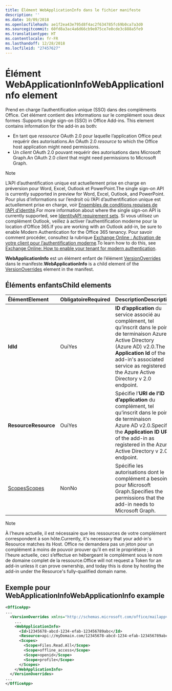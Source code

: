 ```yaml
---
title: Élément WebApplicationInfo dans le fichier manifeste
description: ''
ms.date: 10/09/2018
ms.openlocfilehash: ae1f2ea43e795d8f4ac2f634785fc69b0ca7a3d0
ms.sourcegitcommit: 60fd8a3ac4a6d66cb9e075ce7e0cde3c888a5fe9
ms.translationtype: HT
ms.contentlocale: fr-FR
ms.lasthandoff: 12/28/2018
ms.locfileid: "27457627"
---
```

# <a name="webapplicationinfo-element"></a><span data-ttu-id="b6b7c-102">Élément WebApplicationInfo</span><span class="sxs-lookup"><span data-stu-id="b6b7c-102">WebApplicationInfo element</span></span>

<span data-ttu-id="b6b7c-103">Prend en charge l’authentification unique (SSO) dans des compléments Office. Cet élément contient des informations sur le complément sous deux formes :</span><span class="sxs-lookup"><span data-stu-id="b6b7c-103">Supports single sign-on (SSO) in Office Add-ins. This element contains information for the add-in as both:</span></span>

- <span data-ttu-id="b6b7c-104">En tant que *ressource* OAuth 2.0 pour laquelle l’application Office peut requérir des autorisations.</span><span class="sxs-lookup"><span data-stu-id="b6b7c-104">An OAuth 2.0 *resource* to which the Office host application might need permissions.</span></span>
- <span data-ttu-id="b6b7c-105">Un *client* OAuth 2.0 pouvant requérir des autorisations dans Microsoft Graph.</span><span class="sxs-lookup"><span data-stu-id="b6b7c-105">An OAuth 2.0 *client* that might need permissions to Microsoft Graph.</span></span>

> [!NOTE]
> <span data-ttu-id="b6b7c-106">L’API d’authentification unique est actuellement prise en charge en préversion pour Word, Excel, Outlook et PowerPoint.</span><span class="sxs-lookup"><span data-stu-id="b6b7c-106">The single sign-on API is currently supported in preview for Word, Excel, Outlook, and PowerPoint.</span></span> <span data-ttu-id="b6b7c-107">Pour plus d’informations sur l’endroit où l’API d’authentification unique est actuellement prise en charge, voir [Ensembles de conditions requises de l’API d’identité](https://docs.microsoft.com/office/dev/add-ins/reference/requirement-sets/identity-api-requirement-sets).</span><span class="sxs-lookup"><span data-stu-id="b6b7c-107">For more information about where the single sign-on API is currently supported, see [IdentityAPI requirement sets](https://docs.microsoft.com/office/dev/add-ins/reference/requirement-sets/identity-api-requirement-sets).</span></span> <span data-ttu-id="b6b7c-108">Si vous utilisez un complément Outlook, veillez à activer l’authentification moderne pour la location d’Office 365.</span><span class="sxs-lookup"><span data-stu-id="b6b7c-108">If you are working with an Outlook add-in, be sure to enable Modern Authentication for the Office 365 tenancy.</span></span> <span data-ttu-id="b6b7c-109">Pour savoir comment procéder, consultez la rubrique [Exchange Online : Activation de votre client pour l’authentification moderne](https://social.technet.microsoft.com/wiki/contents/articles/32711.exchange-online-how-to-enable-your-tenant-for-modern-authentication.aspx).</span><span class="sxs-lookup"><span data-stu-id="b6b7c-109">To learn how to do this, see [Exchange Online: How to enable your tenant for modern authentication](https://social.technet.microsoft.com/wiki/contents/articles/32711.exchange-online-how-to-enable-your-tenant-for-modern-authentication.aspx).</span></span>

<span data-ttu-id="b6b7c-110">**WebApplicationInfo** est un élément enfant de l’élément [VersionOverrides](versionoverrides.md) dans le manifeste.</span><span class="sxs-lookup"><span data-stu-id="b6b7c-110">**WebApplicationInfo** is a child element of the [VersionOverrides](versionoverrides.md) element in the manifest.</span></span>  

## <a name="child-elements"></a><span data-ttu-id="b6b7c-111">Éléments enfants</span><span class="sxs-lookup"><span data-stu-id="b6b7c-111">Child elements</span></span>

|  <span data-ttu-id="b6b7c-112">Élément</span><span class="sxs-lookup"><span data-stu-id="b6b7c-112">Element</span></span> |  <span data-ttu-id="b6b7c-113">Obligatoire</span><span class="sxs-lookup"><span data-stu-id="b6b7c-113">Required</span></span>  |  <span data-ttu-id="b6b7c-114">Description</span><span class="sxs-lookup"><span data-stu-id="b6b7c-114">Description</span></span>  |
|:-----|:-----|:-----|
|  <span data-ttu-id="b6b7c-115">**Id**</span><span class="sxs-lookup"><span data-stu-id="b6b7c-115">**Id**</span></span>    |  <span data-ttu-id="b6b7c-116">Oui</span><span class="sxs-lookup"><span data-stu-id="b6b7c-116">Yes</span></span>   |  <span data-ttu-id="b6b7c-117">**ID d’application** du service associé au complément, tel qu’inscrit dans le point de terminaison Azure Active Directory (Azure AD) v2.0.</span><span class="sxs-lookup"><span data-stu-id="b6b7c-117">The **Application Id** of the add-in's associated service as registered in the Azure Active Directory v 2.0 endpoint.</span></span>|
|  <span data-ttu-id="b6b7c-118">**Resource**</span><span class="sxs-lookup"><span data-stu-id="b6b7c-118">**Resource**</span></span>  |  <span data-ttu-id="b6b7c-119">Oui</span><span class="sxs-lookup"><span data-stu-id="b6b7c-119">Yes</span></span>   |  <span data-ttu-id="b6b7c-120">Spécifie l’**URI de l’ID d’application** du complément, tel qu’inscrit dans le point de terminaison Azure AD v2.0.</span><span class="sxs-lookup"><span data-stu-id="b6b7c-120">Specifies the **Application ID URI** of the add-in as registered in the Azure Active Directory v 2.0 endpoint.</span></span>|
|  [<span data-ttu-id="b6b7c-121">Scopes</span><span class="sxs-lookup"><span data-stu-id="b6b7c-121">Scopes</span></span>](scopes.md)                |  <span data-ttu-id="b6b7c-122">Non</span><span class="sxs-lookup"><span data-stu-id="b6b7c-122">No</span></span>  |  <span data-ttu-id="b6b7c-123">Spécifie les autorisations dont le complément a besoin pour Microsoft Graph.</span><span class="sxs-lookup"><span data-stu-id="b6b7c-123">Specifies the permissions that the add-in needs to Microsoft Graph.</span></span>  |

> [!NOTE] 
> <span data-ttu-id="b6b7c-124">À l’heure actuelle, il est nécessaire que les ressources de votre complément correspondent à son hôte.</span><span class="sxs-lookup"><span data-stu-id="b6b7c-124">Currently, it's necessary that your add-in's Resource matches its Host.</span></span> <span data-ttu-id="b6b7c-125">Office ne demandera pas un jeton pour un complément à moins de pouvoir prouver qu’il en est le propriétaire ; à l’heure actuelle, ceci s’effectue en hébergeant le complément sous le nom de domaine complet de la ressource.</span><span class="sxs-lookup"><span data-stu-id="b6b7c-125">Office will not request a Token for an add-in unless it can prove ownership, and today this is done by hosting the add-in under the Resource's fully-qualified domain name.</span></span>

## <a name="webapplicationinfo-example"></a><span data-ttu-id="b6b7c-126">Exemple pour WebApplicationInfo</span><span class="sxs-lookup"><span data-stu-id="b6b7c-126">WebApplicationInfo example</span></span>

```xml
<OfficeApp>
...
  <VersionOverrides xmlns="http://schemas.microsoft.com/office/mailappversionoverrides" xsi:type="VersionOverridesV1_0">
    ...
    <WebApplicationInfo>
      <Id>12345678-abcd-1234-efab-123456789abc</Id>
      <Resource>api://myDomain.com/12345678-abcd-1234-efab-123456789abc<Resource>
      <Scopes>
        <Scope>Files.Read.All</Scope>
        <Scope>offline_access</Scope>
        <Scope>openid</Scope>
        <Scope>profile</Scope>        
      </Scopes>
    </WebApplicationInfo>
  </VersionOverrides>
...
</OfficeApp>
```
